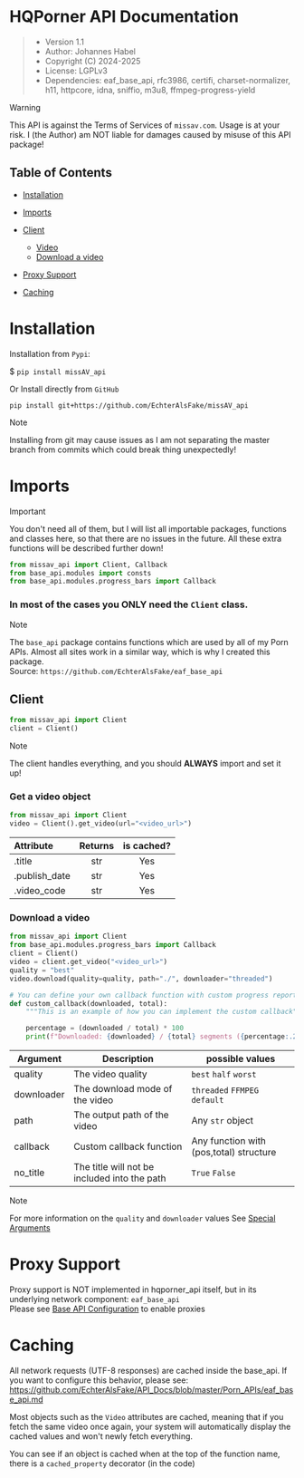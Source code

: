 # HQPorner API Documentation

> - Version 1.1
> - Author: Johannes Habel
> - Copyright (C) 2024-2025
> - License: LGPLv3
> - Dependencies: eaf_base_api, rfc3986, certifi, charset-normalizer, h11, httpcore, idna, sniffio, m3u8, ffmpeg-progress-yield

> [!WARNING]
> This API is against the Terms of Services of `missav.com`. Usage is at your risk.
> I (the Author) am NOT liable for damages caused by misuse of this API package!

## Table of Contents
- [Installation](#installation)
- [Imports](#imports)
- [Client](#client)
  - [Video](#get-a-video-object)
  - [Download a video](#download-a-video)

- [Proxy Support](#proxy-support)
- [Caching](#caching)

# Installation

Installation from `Pypi`:

$ `pip install missAV_api`

Or Install directly from `GitHub`

`pip install git+https://github.com/EchterAlsFake/missAV_api`

> [!NOTE]
> Installing from git may cause issues as I am not separating the master branch
> from commits which could break thing unexpectedly!

# Imports
> [!IMPORTANT]
> You don't need all of them, but I will list all importable packages, functions and classes
> here, so that there are no issues in the future. All these extra functions will be described
> further down!


```python
from missav_api import Client, Callback
from base_api.modules import consts
from base_api.modules.progress_bars import Callback
```

### **In most of the cases you ONLY need the `Client` class.**

> [!NOTE]
> The `base_api` package contains functions which are used by all of my Porn APIs. Almost all sites work in 
> a similar way, which is why I created this package. 
> <br>Source: `https://github.com/EchterAlsFake/eaf_base_api`

## Client

```python
from missav_api import Client
client = Client()
```

> [!NOTE]
> The client handles everything, and you should **ALWAYS** import and set it up!

### Get a video object

```python
from missav_api import Client
video = Client().get_video(url="<video_url>")
```

| Attribute     | Returns | is cached? |
|:--------------|:-------:|:----------:|
| .title        |   str   |    Yes     |
| .publish_date |   str   |    Yes     |
| .video_code   |   str   |    Yes     |

### Download a video

```python
from missav_api import Client
from base_api.modules.progress_bars import Callback
client = Client()
video = client.get_video("<video_url>")
quality = "best" 
video.download(quality=quality, path="./", downloader="threaded")

# You can define your own callback function with custom progress reporting using:
def custom_callback(downloaded, total):
    """This is an example of how you can implement the custom callback"""

    percentage = (downloaded / total) * 100
    print(f"Downloaded: {downloaded} / {total} segments ({percentage:.2f}%)")
```

| Argument   | Description                                  | possible values                         |
|------------|----------------------------------------------|-----------------------------------------|
| quality    | The video quality                            | `best` `half` `worst`                   |
| downloader | The download mode of the video               | `threaded` `FFMPEG` `default`           |
| path       | The output path of the video                 | Any `str` object                        |
| callback   | Custom callback function                     | Any function with (pos,total) structure |
| no_title   | The title will not be included into the path | `True` `False`                          |

> [!NOTE]
> For more information on the `quality` and `downloader` values See [Special Arguments](https://github.com/EchterAlsFake/API_Docs/blob/master/Porn_APIs/special_arguments.md)

# Proxy Support
Proxy support is NOT implemented in hqporner_api itself, but in its underlying network component: `eaf_base_api`
<br>Please see [Base API Configuration](https://github.com/EchterAlsFake/API_Docs/blob/master/Porn_APIs/eaf_base_api.md) to enable proxies

# Caching
All network requests (UTF-8 responses) are cached inside the base_api.
If you want to configure this behavior, please see:
<br>https://github.com/EchterAlsFake/API_Docs/blob/master/Porn_APIs/eaf_base_api.md

Most objects such as the `Video` attributes are cached, meaning that if you
fetch the same video once again, your system will automatically display the cached
values and won't newly fetch everything.

You can see if an object is cached when at the top of the function name, there is a
`cached_property` decorator (in the code)









